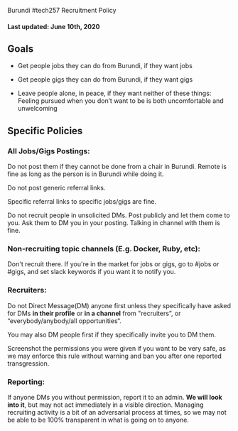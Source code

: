 Burundi #tech257 Recruitment Policy

#### Last updated: June 10th, 2020

## Goals

* Get people jobs they can do from Burundi, if they want jobs

* Get people gigs they can do from Burundi, if they want gigs

* Leave people alone, in peace, if they want neither of these things: Feeling pursued when you don’t want to be is both uncomfortable and unwelcoming

## Specific Policies

### All Jobs/Gigs Postings:

Do not post them if they cannot be done from a chair in Burundi. Remote is fine as long as the person is in Burundi while doing it.

Do not post generic referral links.

Specific referral links to specific jobs/gigs are fine.

Do not recruit people in unsolicited DMs. Post publicly and let them come to you. Ask them to DM you in your posting. Talking in channel with them is fine.

### Non-recruiting topic channels (E.g. Docker, Ruby, etc):

Don't recruit there. If you're in the market for jobs or gigs, go to #jobs or #gigs, and set slack keywords if you want it to notify you.

### Recruiters:

Do not Direct Message(DM) anyone first unless they specifically have asked for DMs **in their profile** or **in a channel** from "recruiters”, or “everybody/anybody/all opportunities“.

You may also DM people first if they specifically invite you to DM them.

Screenshot the permissions you were given if you want to be very safe, as we may enforce this rule without warning and ban you after one reported transgression.

### Reporting:

If anyone DMs you without permission, report it to an admin. **We will look into it**, but may not act immediately in a visible direction. Managing recruiting activity is a bit of an adversarial process at times, so we may not be able to be 100% transparent in what is going on to anyone.
